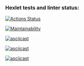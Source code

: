 ### Hexlet tests and linter status:
[![Actions Status](https://github.com/bril95/frontend-project-44/workflows/hexlet-check/badge.svg)](https://github.com/bril95/frontend-project-44/actions)

[![Maintainability](https://api.codeclimate.com/v1/badges/7c2e1ead0f5088d13de0/maintainability)](https://codeclimate.com/github/bril95/frontend-project-44/maintainability)

[![asciicast](https://asciinema.org/a/9QIydR3mpXLtRM4g9W0b5Vnmi.svg)](https://asciinema.org/a/9QIydR3mpXLtRM4g9W0b5Vnmi)

[![asciicast](https://asciinema.org/a/y3lkCjI7AZFymkPkaSyFw8Jdr.svg)](https://asciinema.org/a/y3lkCjI7AZFymkPkaSyFw8Jdr)

[![asciicast](https://asciinema.org/a/sqZOaB3vbobC9Fqfs2MKlP4xM.svg)](https://asciinema.org/a/sqZOaB3vbobC9Fqfs2MKlP4xM)
